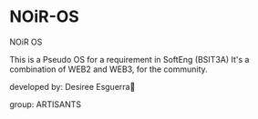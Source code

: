# NOiR-OS
NOiR OS

This is a Pseudo OS for a requirement in SoftEng (BSIT3A)
It's a combination of WEB2 and WEB3, for the community. 

developed by: Desiree Esguerra🧋

group: ARTISANTS
